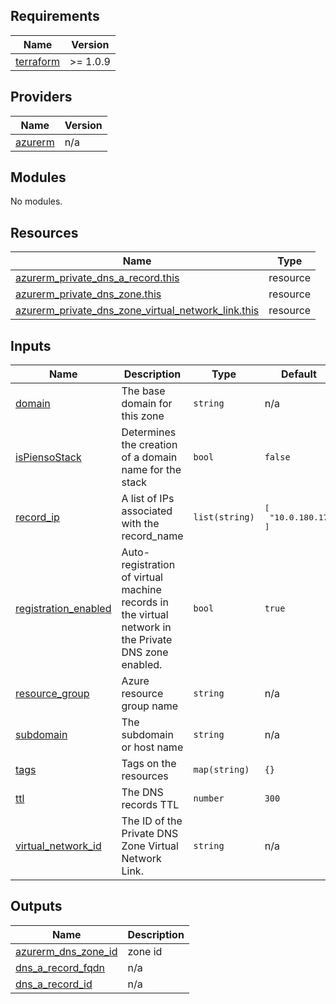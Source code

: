## Requirements

| Name | Version |
|------|---------|
| <a name="requirement_terraform"></a> [terraform](#requirement\_terraform) | >= 1.0.9 |

## Providers

| Name | Version |
|------|---------|
| <a name="provider_azurerm"></a> [azurerm](#provider\_azurerm) | n/a |

## Modules

No modules.

## Resources

| Name | Type |
|------|------|
| [azurerm_private_dns_a_record.this](https://registry.terraform.io/providers/hashicorp/azurerm/latest/docs/resources/private_dns_a_record) | resource |
| [azurerm_private_dns_zone.this](https://registry.terraform.io/providers/hashicorp/azurerm/latest/docs/resources/private_dns_zone) | resource |
| [azurerm_private_dns_zone_virtual_network_link.this](https://registry.terraform.io/providers/hashicorp/azurerm/latest/docs/resources/private_dns_zone_virtual_network_link) | resource |

## Inputs

| Name | Description | Type | Default | Required |
|------|-------------|------|---------|:--------:|
| <a name="input_domain"></a> [domain](#input\_domain) | The base domain for this zone | `string` | n/a | yes |
| <a name="input_isPiensoStack"></a> [isPiensoStack](#input\_isPiensoStack) | Determines the creation of a domain name for the stack | `bool` | `false` | no |
| <a name="input_record_ip"></a> [record\_ip](#input\_record\_ip) | A list of IPs associated with the record\_name | `list(string)` | <pre>[<br>  "10.0.180.17"<br>]</pre> | no |
| <a name="input_registration_enabled"></a> [registration\_enabled](#input\_registration\_enabled) | Auto-registration of virtual machine records in the virtual network in the Private DNS zone enabled. | `bool` | `true` | no |
| <a name="input_resource_group"></a> [resource\_group](#input\_resource\_group) | Azure resource group name | `string` | n/a | yes |
| <a name="input_subdomain"></a> [subdomain](#input\_subdomain) | The subdomain or host name | `string` | n/a | yes |
| <a name="input_tags"></a> [tags](#input\_tags) | Tags on the resources | `map(string)` | `{}` | no |
| <a name="input_ttl"></a> [ttl](#input\_ttl) | The DNS records TTL | `number` | `300` | no |
| <a name="input_virtual_network_id"></a> [virtual\_network\_id](#input\_virtual\_network\_id) | The ID of the Private DNS Zone Virtual Network Link. | `string` | n/a | yes |

## Outputs

| Name | Description |
|------|-------------|
| <a name="output_azurerm_dns_zone_id"></a> [azurerm\_dns\_zone\_id](#output\_azurerm\_dns\_zone\_id) | zone id |
| <a name="output_dns_a_record_fqdn"></a> [dns\_a\_record\_fqdn](#output\_dns\_a\_record\_fqdn) | n/a |
| <a name="output_dns_a_record_id"></a> [dns\_a\_record\_id](#output\_dns\_a\_record\_id) | n/a |
